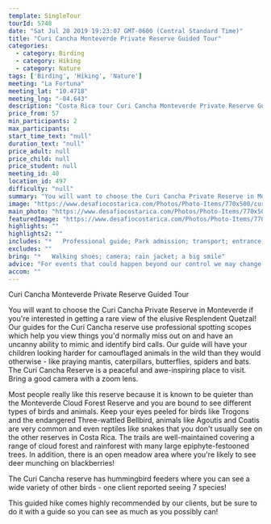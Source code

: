 ```yaml
---
template: SingleTour
tourId: 5748
date: "Sat Jul 20 2019 19:23:07 GMT-0600 (Central Standard Time)"
title: "Curi Cancha Monteverde Private Reserve Guided Tour"
categories: 
  - category: Birding
  - category: Hiking
  - category: Nature
tags: ['Birding', 'Hiking', 'Nature']
meeting: "La Fortuna"
meeting_lat: "10.4718"
meeting_lng: "-84.643"
description: "Costa Rica tour Curi Cancha Monteverde Private Reserve Guided Tour, id 5748"
price_from: 57
min_participants: 2
max_participants: 
start_time_text: "null"
duration_text: "null"
price_adult: null
price_child: null
price_student: null
meeting_id: 40
location_id: 497
difficulty: "null"
summary: "You will want to choose the Curi Cancha Private Reserve in Monteverde if you're interested in getting a rare view of the elusive Resplendent Quetzal! Our guides for the Curi Cancha reserve use professional spotting scopes which help you view things you'd normally miss out on and have an uncanny ability to mimic and identify bird calls."
image: "https://www.desafiocostarica.com/Photos/Photo-Items/770x500/curi-cancha-monteverde-private-reserve-1407339336.jpg"
main_photo: "https://www.desafiocostarica.com/Photos/Photo-Items/770x500/curi-cancha-monteverde-private-reserve-1407339336.jpg"
featuredImage: "https://www.desafiocostarica.com/Photos/Photo-Items/770x500/curi-cancha-monteverde-private-reserve-1407339336.jpg"
highlights: ""
highlights2: ""
includes: "*   Professional guide; Park admission; transport; entrance to Reserve"
excludes: ""
bring: "*   Walking shoes; camera; rain jacket; a big smile"
advice: "For events that could happen beyond our control we may change to a more-suitable tour with an equal or similar adventure-appeal or offer other tour options so you don't miss out on a fun day in Costa Rica. We reserve the right to cancel a trip due to unfavorable conditions & will only run a tour according to our policies. Full refund is given if (on rare occasion) no tour is run."
accom: ""
---
```

Curi Cancha Monteverde Private Reserve Guided Tour

You will want to choose the Curi Cancha Private Reserve in Monteverde if you're interested in getting a rare view of the elusive Resplendent Quetzal! Our guides for the Curi Cancha reserve use professional spotting scopes which help you view things you'd normally miss out on and have an uncanny ability to mimic and identify bird calls. Our guide will have your children looking harder for camouflaged animals in the wild than they would otherwise - like praying mantis, caterpillars, butterflies, spiders and bats. The Curi Cancha Reserve is a peaceful and awe-inspiring place to visit. Bring a good camera with a zoom lens.

Most people really like this reserve because it is known to be quieter than the Monteverde Cloud Forest Reserve and you are bound to see different types of birds and animals. Keep your eyes peeled for birds like Trogons and the endangered Three-wattled Bellbird, animals like Agoutis and Coatis are very common and even reptiles like snakes that you don't usually see on the other reserves in Costa Rica. The trails are well-maintained covering a range of cloud forest and rainforest with many large epiphyte-festooned trees. In addition, there is an open meadow area where you're likely to see deer munching on blackberries!

The Curi Cancha reserve has hummingbird feeders where you can see a wide variety of other birds - one client reported seeing 7 species!

This guided hike comes highly recommended by our clients, but be sure to do it with a guide so you can see as much as you possibly can!